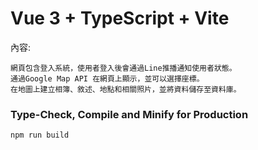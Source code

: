# Vue 3 + TypeScript + Vite

內容:
```
網頁包含登入系統，使用者登入後會通過Line推播通知使用者狀態。
通過Google Map API 在網頁上顯示，並可以選擇座標。
在地圖上建立相簿、敘述、地點和相關照片，並將資料儲存至資料庫。
```

### Type-Check, Compile and Minify for Production

```sh
npm run build
```
